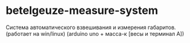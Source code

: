 # betelgeuze-measure-system
Система автоматического взвешивания и измерения габаритов. (работает на win/linux) (arduino uno + масса-к [весы и терминал А])
